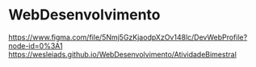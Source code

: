 # WebDesenvolvimento
https://www.figma.com/file/5Nmj5GzKjaodpXzOv148lc/DevWebProfile?node-id=0%3A1
https://wesleiads.github.io/WebDesenvolvimento/AtividadeBimestral
